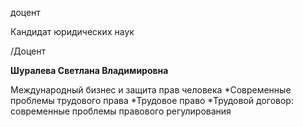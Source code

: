 доцент

Кандидат юридических наук

/Доцент

**Шуралева Светлана Владимировна**

Международный бизнес и защита прав человека
	*Современные проблемы трудового права
	*Трудовое право
	*Трудовой договор: современные проблемы правового регулирования